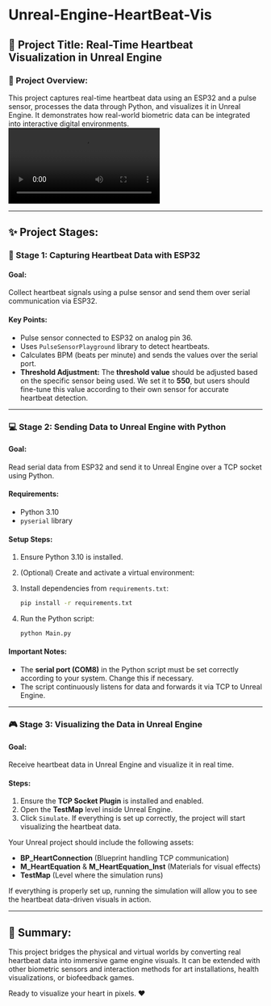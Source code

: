 # Unreal-Engine-HeartBeat-Vis

## 🔧 Project Title: Real-Time Heartbeat Visualization in Unreal Engine

### 🔹 Project Overview:

This project captures real-time heartbeat data using an ESP32 and a pulse sensor, processes the data through Python, and visualizes it in Unreal Engine. It demonstrates how real-world biometric data can be integrated into interactive digital environments.
![Heartbeat Visualization](Media/HearthBeat.mp4)

---

## ✨ Project Stages:

### 🚀 Stage 1: Capturing Heartbeat Data with ESP32

#### Goal:

Collect heartbeat signals using a pulse sensor and send them over serial communication via ESP32.

#### Key Points:

- Pulse sensor connected to ESP32 on analog pin 36.
- Uses `PulseSensorPlayground` library to detect heartbeats.
- Calculates BPM (beats per minute) and sends the values over the serial port.
- **Threshold Adjustment:** The **threshold value** should be adjusted based on the specific sensor being used. We set it to **550**, but users should fine-tune this value according to their own sensor for accurate heartbeat detection.

---

### 💻 Stage 2: Sending Data to Unreal Engine with Python

#### Goal:

Read serial data from ESP32 and send it to Unreal Engine over a TCP socket using Python.

#### Requirements:

- Python 3.10
- `pyserial` library

#### Setup Steps:

1. Ensure Python 3.10 is installed.

2. (Optional) Create and activate a virtual environment:

3. Install dependencies from `requirements.txt`:

   ```bash
   pip install -r requirements.txt
   ```

4. Run the Python script:

   ```bash
   python Main.py
   ```

#### Important Notes:

- The **serial port (COM8)** in the Python script must be set correctly according to your system. Change this if necessary.
- The script continuously listens for data and forwards it via TCP to Unreal Engine.

---

### 🎮 Stage 3: Visualizing the Data in Unreal Engine

#### Goal:

Receive heartbeat data in Unreal Engine and visualize it in real time.

#### Steps:

1. Ensure the **TCP Socket Plugin** is installed and enabled.
2. Open the **TestMap** level inside Unreal Engine.
3. Click `Simulate`. If everything is set up correctly, the project will start visualizing the heartbeat data.

Your Unreal project should include the following assets:

- **BP\_HeartConnection** (Blueprint handling TCP communication)
- **M\_HeartEquation** & **M\_HeartEquation\_Inst** (Materials for visual effects)
- **TestMap** (Level where the simulation runs)

If everything is properly set up, running the simulation will allow you to see the heartbeat data-driven visuals in action.

---

## 📄 Summary:

This project bridges the physical and virtual worlds by converting real heartbeat data into immersive game engine visuals. It can be extended with other biometric sensors and interaction methods for art installations, health visualizations, or biofeedback games.

Ready to visualize your heart in pixels. ❤️

